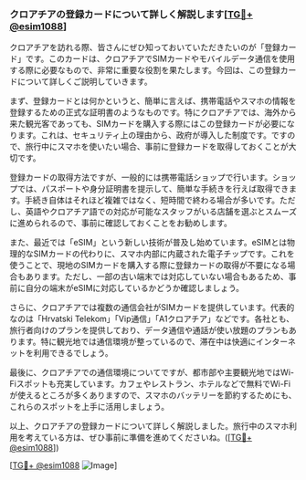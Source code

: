 ### クロアチアの登録カードについて詳しく解説します[[TG💪+ @esim1088](https://t.me/s/esim1088)]

クロアチアを訪れる際、皆さんにぜひ知っておいていただきたいのが「登録カード」です。このカードは、クロアチアでSIMカードやモバイルデータ通信を使用する際に必要なもので、非常に重要な役割を果たします。今回は、この登録カードについて詳しくご説明していきます。

まず、登録カードとは何かというと、簡単に言えば、携帯電話やスマホの情報を登録するための正式な証明書のようなものです。特にクロアチアでは、海外から来た観光客であっても、SIMカードを購入する際にはこの登録カードが必要になります。これは、セキュリティ上の理由から、政府が導入した制度です。ですので、旅行中にスマホを使いたい場合、事前に登録カードを取得しておくことが大切です。

登録カードの取得方法ですが、一般的には携帯電話ショップで行います。ショップでは、パスポートや身分証明書を提示して、簡単な手続きを行えば取得できます。手続き自体はそれほど複雑ではなく、短時間で終わる場合が多いです。ただし、英語やクロアチア語での対応が可能なスタッフがいる店舗を選ぶとスムーズに進められるので、事前に確認しておくことをお勧めします。

また、最近では「eSIM」という新しい技術が普及し始めています。eSIMとは物理的なSIMカードの代わりに、スマホ内部に内蔵された電子チップです。これを使うことで、現地のSIMカードを購入する際に登録カードの取得が不要になる場合もあります。ただし、一部の古い端末では対応していない場合もあるため、事前に自分の端末がeSIMに対応しているかどうか確認しましょう。

さらに、クロアチアでは複数の通信会社がSIMカードを提供しています。代表的なのは「Hrvatski Telekom」「Vip通信」「A1クロアチア」などです。各社とも、旅行者向けのプランを提供しており、データ通信や通話が使い放題のプランもあります。特に観光地では通信環境が整っているので、滞在中は快適にインターネットを利用できるでしょう。

最後に、クロアチアでの通信環境についてですが、都市部や主要観光地ではWi-Fiスポットも充実しています。カフェやレストラン、ホテルなどで無料でWi-Fiが使えるところが多くありますので、スマホのバッテリーを節約するためにも、これらのスポットを上手に活用しましょう。

以上、クロアチアの登録カードについて詳しく解説しました。旅行中のスマホ利用を考えている方は、ぜひ事前に準備を進めてくださいね。([[TG💪+ @esim1088](https://t.me/s/esim1088)])

[[TG💪+ @esim1088](https://t.me/s/esim1088) ![Image](https://i.postimg.cc/Y0z9fWf4/image.png)]